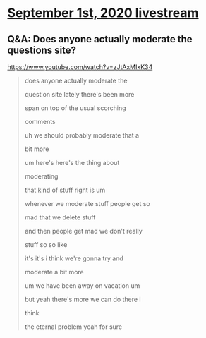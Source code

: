 # [September 1st, 2020 livestream](../2020-09-01.md)
## Q&A: Does anyone actually moderate the questions site?
https://www.youtube.com/watch?v=zJtAxMIxK34
> does anyone actually moderate the
> 
> question site lately there's been more
> 
> span on top of the usual scorching
> 
> comments
> 
> uh we should probably moderate that a
> 
> bit more
> 
> um here's here's the thing about
> 
> moderating
> 
> that kind of stuff right is um
> 
> whenever we moderate stuff people get so
> 
> mad that we delete stuff
> 
> and then people get mad we don't really
> 
> stuff so so like
> 
> it's it's i think we're gonna try and
> 
> moderate a bit more
> 
> um we have been away on vacation um
> 
> but yeah there's more we can do there i
> 
> think
> 
> the eternal problem yeah for sure
> 
